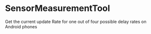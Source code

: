 SensorMeasurementTool
=====================

Get the current update Rate for one out of four possible delay rates on Android phones
